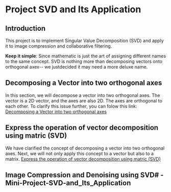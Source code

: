 # Project SVD and Its Application
## Introduction
This project is to implement Singular Value Decomposition (SVD) and apply it to image compression and collaborative filtering.

**Keep it simple**: Since mathematic is just the art of assigning different names to the same concept. SVD is nothing more than decomposing vectors onto orthogonal axex-- we justdecided it may need a more deluxe name.

## Decomposing a Vector into two orthogonal axes
 In this section, we will decompose a vector into two orthogonal axes. The vector is a 2D vector, and the axes are also 2D. The axes are orthogonal to each other.
 To clarify this issue further, you can folow this link: [Decomposing a Vector into two orthogonal axes](https://drive.google.com/file/d/1UlCpf4DSyoQoydmT_FOWRdNy03ZmPO8A/view?usp=sharing)

## Express the operation of vector decomposition using matric (SVD)
 We have clarified the concept of decomposing a vector into two orthogonal axes. Next, we will not only apply this concept to a vector but also to a matrix. [Express the operation of vector decomposition using matric (SVD)](Express_the_operation_of_vector_decomposition_using_matric_(SVD).pptx](https://drive.google.com/file/d/1106oeyfi-McqwoEKQBJNraRmiV4Jxp15/view?usp=sharing))

## Image Compression and Denoising using SVD# -Mini-Project-SVD-and_Its_Application
